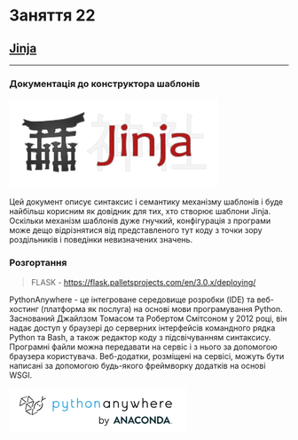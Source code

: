 # Заняття 22

## [Jinja](https://jinja.palletsprojects.com/en/3.1.x/)

---


### Документація до конструктора шаблонів

[![jinja](help-image/jinja.png)](https://jinja.palletsprojects.com/en/3.1.x/templates/)


Цей документ описує синтаксис і семантику механізму шаблонів і буде найбільш корисним як довідник для тих, хто створює шаблони Jinja. Оскільки механізм шаблонів дуже гнучкий, конфігурація з програми може дещо відрізнятися від представленого тут коду з точки зору роздільників і поведінки невизначених значень.


### Розгортання

> FLASK - https://flask.palletsprojects.com/en/3.0.x/deploying/


PythonAnywhere - це інтегроване середовище розробки (IDE) та веб-хостинг (платформа як послуга) на основі мови програмування Python. Заснований Джайлзом Томасом та Робертом Смітсоном у 2012 році, він надає доступ у браузері до серверних інтерфейсів командного рядка Python та Bash, а також редактор коду з підсвічуванням синтаксису. Програмні файли можна передавати на сервіс і з нього за допомогою браузера користувача. Веб-додатки, розміщені на сервісі, можуть бути написані за допомогою будь-якого фреймворку додатків на основі WSGI.  

[![pythonanywhere](help-image/py-an.png)](https://www.pythonanywhere.com/)

